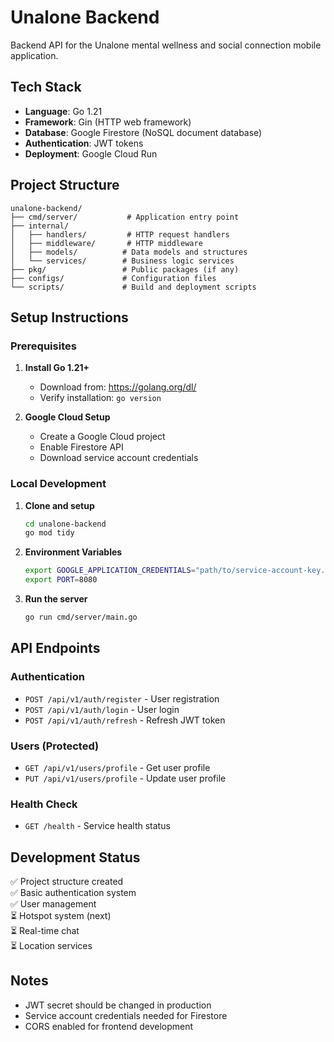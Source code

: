 # Unalone Backend

Backend API for the Unalone mental wellness and social connection mobile application.

## Tech Stack

- **Language**: Go 1.21
- **Framework**: Gin (HTTP web framework)
- **Database**: Google Firestore (NoSQL document database)
- **Authentication**: JWT tokens
- **Deployment**: Google Cloud Run

## Project Structure

```
unalone-backend/
├── cmd/server/           # Application entry point
├── internal/
│   ├── handlers/         # HTTP request handlers
│   ├── middleware/       # HTTP middleware
│   ├── models/          # Data models and structures
│   └── services/        # Business logic services
├── pkg/                 # Public packages (if any)
├── configs/             # Configuration files
└── scripts/             # Build and deployment scripts
```

## Setup Instructions

### Prerequisites

1. **Install Go 1.21+**
   - Download from: https://golang.org/dl/
   - Verify installation: `go version`

2. **Google Cloud Setup**
   - Create a Google Cloud project
   - Enable Firestore API
   - Download service account credentials

### Local Development

1. **Clone and setup**
   ```bash
   cd unalone-backend
   go mod tidy
   ```

2. **Environment Variables**
   ```bash
   export GOOGLE_APPLICATION_CREDENTIALS="path/to/service-account-key.json"
   export PORT=8080
   ```

3. **Run the server**
   ```bash
   go run cmd/server/main.go
   ```

## API Endpoints

### Authentication
- `POST /api/v1/auth/register` - User registration
- `POST /api/v1/auth/login` - User login
- `POST /api/v1/auth/refresh` - Refresh JWT token

### Users (Protected)
- `GET /api/v1/users/profile` - Get user profile
- `PUT /api/v1/users/profile` - Update user profile

### Health Check
- `GET /health` - Service health status

## Development Status

✅ Project structure created  
✅ Basic authentication system  
✅ User management  
⏳ Hotspot system (next)  
⏳ Real-time chat  
⏳ Location services  

## Notes

- JWT secret should be changed in production
- Service account credentials needed for Firestore
- CORS enabled for frontend development
